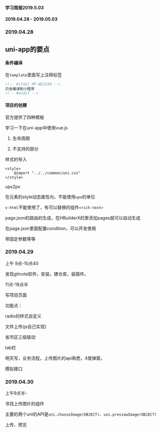 #### 学习周报2019.5.03

#### 2019.04.28 - 2019.05.03

### 2019.04.28
## uni-app的要点

#### 条件编译

在`template`里面写上注释标签

```html
<!-- #ifdef MP-WEIXIN -->
只会编译到小程序
<!-- #endif -->
```

#### 项目的创建

官方提供了四种模板

学习一下在uni-app中使用vue.js

1. 生命周期



2. 不支持的部分



样式的导入

```vue
<style>
	@import "../../common/uni.css"
</style>
```



upx2px

在元素的style动态属性内，不能使用`upx`的单位

`v-html`不能使用了，有可以替换的组件`<rich-text>`



page.json的路由的生成，在HBuilderX的里添加pages就可以自动生成

在page.json里面配置condition，可以开发使用

带固定参数等等

### 2019.04.29
上午 9点-10点40

发现gitnote软件，安装，建仓库，装插件。

11点-18点半

写项目页面

功能点：

radio的样式自定义

文件上传(js自己实现)

省市区三级联动

tab栏

明天写，业务流程，上传图片的api熟悉，4类弹窗，

模拟接口
### 2019.04.30

上午9点半-

寻找上传图片的组件

主要的两个uni的API是`uni.chooseImage(OBJECT)`、`uni.previewImage(OBJECT)`

上传、预览








